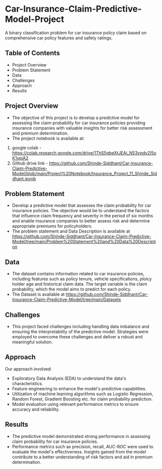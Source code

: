 # Car-Insurance-Claim-Predictive-Model-Project
A binary classification problem for car insurance policy claim based on comprehensive car policy features and safety ratings.

## Table of Contents
- Project Overview
- Problem Statement
- Data
- Challenges
- Approach
- Results

## Project Overview
- The objective of this project is to develop a predictive model for assessing the claim probability for car insurance policies providing insurance companies with valuable insights for better risk assessment and premium determination.
- The project notebook is available at:
1) google colab - https://colab.research.google.com/drive/1ThS5qbeXtJEAi_N53ypdy2I5oK1ypiA2
2) Github drive link - https://github.com/Shinde-Siddhant/Car-Insurance-Claim-Predictive-Model/blob/main/Project%20Notebook/Insurance_Project_11_Shinde_Siddhant.ipynb

## Problem Statement
- Develop a predictive model that assesses the claim probability for car insurance policies. The objective would be to understand the factors that influence claim frequency and severity in the period of six months and enable insurance companies to better assess risk and determine appropriate premiums for policyholders.
- The problem statement and Data Description is available at https://github.com/Shinde-Siddhant/Car-Insurance-Claim-Predictive-Model/tree/main/Problem%20Statement%20and%20Data%20Description

## Data
- The dataset contains information related to car insurance policies, including features such as policy tenure, vehicle specifications, ploicy holder age and historical claim data. The target variable is the claim probability, which the model aims to predict for each policy.
- The Dataset is available at https://github.com/Shinde-Siddhant/Car-Insurance-Claim-Predictive-Model/tree/main/Datasets

## Challenges
- This project faced challenges including handling data imbalance and ensuring the interpretability of the predictive model. Strategies were employed to overcome these challenges and deliver a robust and meaningful solution.

## Approach
Our approach involved:
- Exploratory Data Analysis (EDA) to understand the data's characteristics.
- Feature engineering to enhance the model's predictive capabilities.
- Utilization of machine learning algorithms such as Logistic Regression, Random Forest, Gradient Boosting etc. for claim probability prediction.
- Model evaluation using relevant performance metrics to ensure accuracy and reliability.

## Results
- The predictive model demonstrated strong performance in assessing claim probability for car insurance policies. 
- Performance metrics such as precision, recall, AUC-ROC were used to evaluate the model's effectiveness. Insights gained from the model contribute to a better understanding of risk factors and aid in premium determination.







